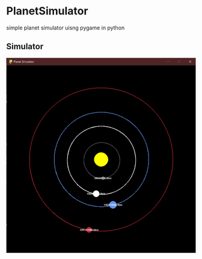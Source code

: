# PlanetSimulator
simple planet simulator uisng pygame in python
## Simulator
![](https://github.com/RanakJaiswar/PlanetSimulator/blob/main/planet_simulator/planetsimulator.png)
